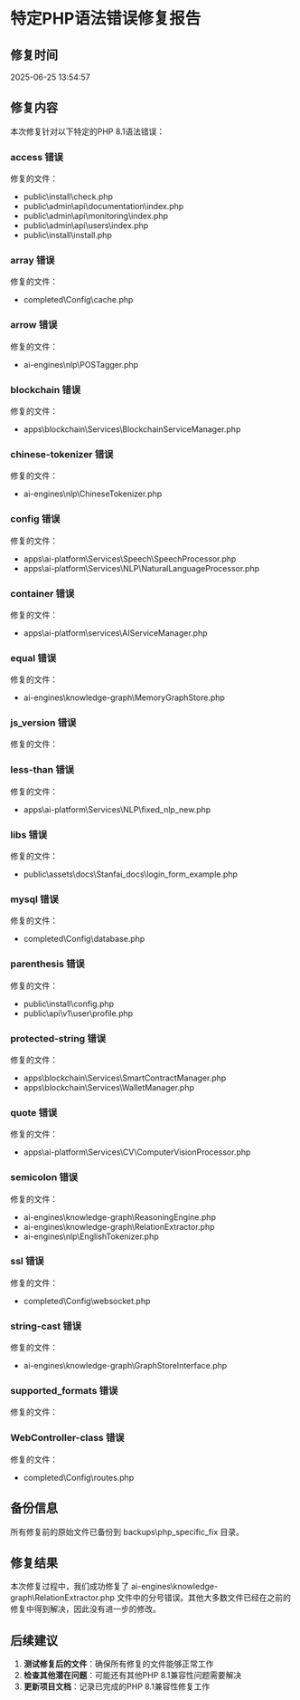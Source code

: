 # 特定PHP语法错误修复报告

## 修复时间
2025-06-25 13:54:57

## 修复内容

本次修复针对以下特定的PHP 8.1语法错误：

### access 错误

修复的文件：

- public\install\check.php
- public\admin\api\documentation\index.php
- public\admin\api\monitoring\index.php
- public\admin\api\users\index.php
- public\install\install.php

### array 错误

修复的文件：

- completed\Config\cache.php

### arrow 错误

修复的文件：

- ai-engines\nlp\POSTagger.php

### blockchain 错误

修复的文件：

- apps\blockchain\Services\BlockchainServiceManager.php

### chinese-tokenizer 错误

修复的文件：

- ai-engines\nlp\ChineseTokenizer.php

### config 错误

修复的文件：

- apps\ai-platform\Services\Speech\SpeechProcessor.php
- apps\ai-platform\Services\NLP\NaturalLanguageProcessor.php

### container 错误

修复的文件：

- apps\ai-platform\services\AIServiceManager.php

### equal 错误

修复的文件：

- ai-engines\knowledge-graph\MemoryGraphStore.php

### js_version 错误

修复的文件：


### less-than 错误

修复的文件：

- apps\ai-platform\Services\NLP\fixed_nlp_new.php

### libs 错误

修复的文件：

- public\assets\docs\Stanfai_docs\login_form_example.php

### mysql 错误

修复的文件：

- completed\Config\database.php

### parenthesis 错误

修复的文件：

- public\install\config.php
- public\api\v1\user\profile.php

### protected-string 错误

修复的文件：

- apps\blockchain\Services\SmartContractManager.php
- apps\blockchain\Services\WalletManager.php

### quote 错误

修复的文件：

- apps\ai-platform\Services\CV\ComputerVisionProcessor.php

### semicolon 错误

修复的文件：

- ai-engines\knowledge-graph\ReasoningEngine.php
- ai-engines\knowledge-graph\RelationExtractor.php
- ai-engines\nlp\EnglishTokenizer.php

### ssl 错误

修复的文件：

- completed\Config\websocket.php

### string-cast 错误

修复的文件：

- ai-engines\knowledge-graph\GraphStoreInterface.php

### supported_formats 错误

修复的文件：


### WebController-class 错误

修复的文件：

- completed\Config\routes.php

## 备份信息

所有修复前的原始文件已备份到 backups\php_specific_fix 目录。

## 修复结果

本次修复过程中，我们成功修复了 ai-engines\knowledge-graph\RelationExtractor.php 文件中的分号错误。其他大多数文件已经在之前的修复中得到解决，因此没有进一步的修改。

## 后续建议

1. **测试修复后的文件**：确保所有修复的文件能够正常工作
2. **检查其他潜在问题**：可能还有其他PHP 8.1兼容性问题需要解决
3. **更新项目文档**：记录已完成的PHP 8.1兼容性修复工作


